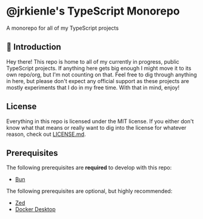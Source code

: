 # @jrkienle's TypeScript Monorepo

A monorepo for all of my TypeScript projects

## 👋 Introduction

Hey there! This repo is home to all of my currently in progress, public TypeScript projects. If
anything here gets big enough I might move it to its own repo/org, but I'm not counting on that.
Feel free to dig through anything in here, but please don't expect any official support as these
projects are mostly experiments that I do in my free time. With that in mind, enjoy!

## License

Everything in this repo is licensed under the MIT license. If you either don't know what that means
or really want to dig into the license for whatever reason, check out [LICENSE.md](LICENSE.md).

## Prerequisites

The following prerequisites are **required** to develop with this repo:

- [Bun](https://bun.sh/)

The following prerequisites are optional, but highly recommended:

- [Zed](https://zed.dev/)
- [Docker Desktop](https://www.docker.com/products/docker-desktop/)

